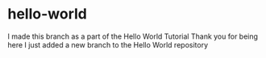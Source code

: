 # hello-world
I made this branch as a part of the Hello World Tutorial
Thank you for being here
I just added a new branch to the Hello World repository

